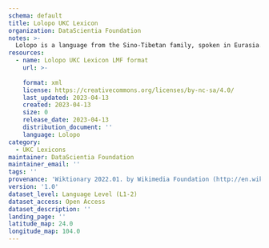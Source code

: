 ```yaml
---
schema: default
title: Lolopo UKC Lexicon
organization: DataScientia Foundation
notes: >-
  Lolopo is a language from the Sino-Tibetan family, spoken in Eurasia. The UKC Lexicon of Lolopo is represented as a lexico-semantic network. It consists of words, word senses, synsets, as well as sense-level and synset-level relationships.
resources:
  - name: Lolopo UKC Lexicon LMF format
    url: >-
      
    format: xml
    license: https://creativecommons.org/licenses/by-nc-sa/4.0/
    last_updated: 2023-04-13
    created: 2023-04-13
    size: 0
    release_date: 2023-04-13
    distribution_document: ''
    language: Lolopo
category:
  - UKC Lexicons
maintainer: DataScientia Foundation
maintainer_email: ''
tags: ''
provenance: 'Wiktionary 2022.01. by Wikimedia Foundation (http://en.wiktionary.org); Princeton WordNet 2.1 by Princeton University (https://wordnet.princeton.edu)'
version: '1.0'
dataset_level: Language Level (L1-2)
dataset_access: Open Access
dataset_description: ''
landing_page: ''
latitude_map: 24.0
longitude_map: 104.0
---
```

